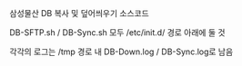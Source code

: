 삼성물산 DB 복사 및 덮어씌우기 소스코드

DB-SFTP.sh / DB-Sync.sh 모두 /etc/init.d/ 경로 아래에 둘 것

각각의 로그는 /tmp 경로 내 DB-Down.log / DB-Sync.log로 남음


